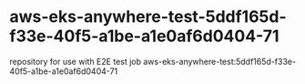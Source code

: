 # aws-eks-anywhere-test-5ddf165d-f33e-40f5-a1be-a1e0af6d0404-71
repository for use with E2E test job aws-eks-anywhere-test:5ddf165d-f33e-40f5-a1be-a1e0af6d0404-71
